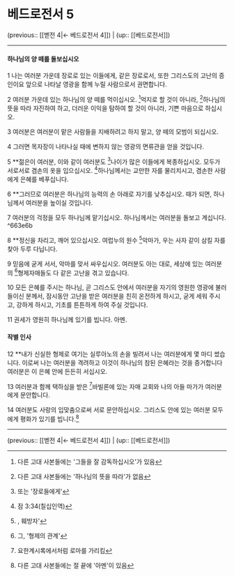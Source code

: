 # 베드로전서 5

(previous:: [[벧전 4|← 베드로전서 4]]) | (up:: [[베드로전서]])

***


#### 하나님의 양 떼를 돌보십시오
1 
나는 여러분 가운데 장로로 있는 이들에게, 같은 장로로서, 또한 그리스도의 고난의 증인이요 앞으로 나타날 영광을 함께 누릴 사람으로서 권면합니다.


2 
여러분 가운데 있는 하나님의 양 떼를 먹이십시오. [^1]억지로 할 것이 아니라, [^2]하나님의 뜻을 따라 자진하여 하고, 더러운 이익을 탐하여 할 것이 아니라, 기쁜 마음으로 하십시오.


3 
여러분은 여러분이 맡은 사람들을 지배하려고 하지 말고, 양 떼의 모범이 되십시오.


4 
그러면 목자장이 나타나실 때에 변하지 않는 영광의 면류관을 얻을 것입니다.


5 
**젊은이 여러분, 이와 같이 여러분도 [^3]나이가 많은 이들에게 복종하십시오. 모두가 서로서로 겸손의 옷을 입으십시오. [^4]하나님께서는 교만한 자를 물리치시고, 겸손한 사람에게 은혜를 베푸십니다.


6 
**그러므로 여러분은 하나님의 능력의 손 아래로 자기를 낮추십시오. 때가 되면, 하나님께서 여러분을 높이실 것입니다.


7 
여러분의 걱정을 모두 하나님께 맡기십시오. 하나님께서는 여러분을 돌보고 계십니다. ^663e6b


8 
**정신을 차리고, 깨어 있으십시오. 여럽누의 원수 [^5]악마가, 우는 사자 같이 삼킬 자를 찾아 두루 다닙니다.


9 
믿음에 굳게 서서, 악마를 맞서 싸우십시오. 여러분도 아는 대로, 세상에 있는 여러분의 [^6]형제자매들도 다 같은 고난을 겪고 있습니다.


10 
모든 은혜를 주시는 하나님, 곧 그리스도 안에서 여러분을 자기의 영원한 영광에 불러들이신 분께서, 잠시동안 고난을 받은 여러분을 친히 온전하게 하시고, 굳게 세워 주시고, 강하게 하시고, 기초를 튼튼하게 하여 주실 것입니다.


11 
권세가 영원히 하나님께 있기를 빕니다. 아멘.


#### 작별 인사
12 
**내가 신실한 형제로 여기는 실루아노의 손을 빌려서 나는 여러분에게 몇 마디 썼습니다. 이로써 나는 여러분을 격려하고 이것이 하나님의 참된 은혜라는 것을 증거합니다 여러분은 이 은혜 안에 든든히 서십시오.


13 
여러분과 함께 택하심을 받은 [^7]바빌론에 있는 자매 교회와 나의 아들 마가가 여러분에게 문안합니다.


14 
여러분도 사랑의 입맞춤으로써 서로 문안하십시오. 그리스도 안에 있는 여러분 모두에게 평화가 있기를 빕니다.[^8]


***

(previous:: [[벧전 4|← 베드로전서 4]]) | (up:: [[베드로전서]])

[^1]: 다른 고대 사본들에는 '그들을 잘 감독하십시오'가 있음
[^2]: 다른 고대 사본들에는 '하나님의 뜻을 따라'가 없음
[^3]: 또는 '장로들에게'
[^4]: 잠 3:34(칠십인역)
[^5]: , 훼방자'
[^6]: 그, '형제의 관계'
[^7]: 요한계시록에서처럼 로마를 가리킴
[^8]: 다른 고대 사본들에는 절 끝에 '아멘'이 있음